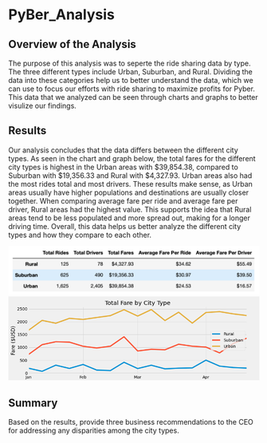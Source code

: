 # PyBer_Analysis
## Overview of the Analysis
The purpose of this analysis was to seperte the ride sharing data by type.  The three different types include Urban, Suburban, and Rural.  Dividing the data into these categories help us to better understand the data, which we can use to focus our efforts with ride sharing to maximize profits for Pyber.  This data that we analyzed can be seen through charts and graphs to better visulize our findings.

## Results
Our analysis concludes that the data differs between the different city types.  As seen in the chart and graph below, the total fares for the different city types is highest in the Urban areas with $39,854.38, compared to Suburban with $19,356.33 and Rural with $4,327.93.  Urban areas also had the most rides total and most drivers.  These results make sense, as Urban areas usually have higher populations and destinations are usually closer together.  When comparing average fare per ride and average fare per driver, Rural areas had the highest value.  This supports the idea that Rural areas tend to be less populated and more spread out, making for a longer driving time.  Overall, this data helps us better analyze the different city types and how they compare to each other. 

![alt text](https://github.com/abbys114/PyBer_Analysis/blob/main/Pyber%20table.png)
![alt text](https://github.com/abbys114/PyBer_Analysis/blob/main/analysis/PyBer_fare_summary.png)
## Summary
Based on the results, provide three business recommendations to the CEO for addressing any disparities among the city types.
